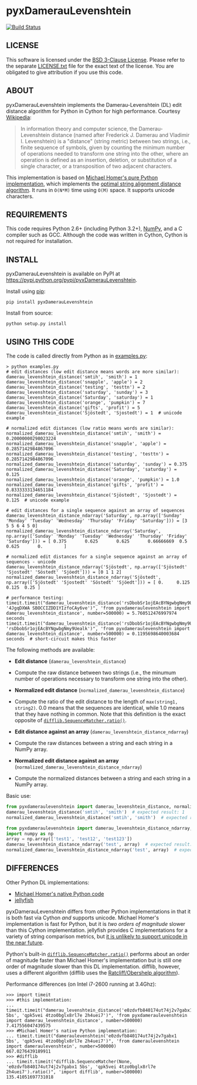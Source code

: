 # pyxDamerauLevenshtein

[![Build Status](https://travis-ci.org/gfairchild/pyxDamerauLevenshtein.svg?branch=master)](https://travis-ci.org/gfairchild/pyxDamerauLevenshtein)

## LICENSE
This software is licensed under the [BSD 3-Clause License](http://opensource.org/licenses/BSD-3-Clause). Please refer to the separate [LICENSE.txt](LICENSE.txt) file for the exact text of the license. You are obligated to give attribution if you use this code.

## ABOUT
pyxDamerauLevenshtein implements the Damerau-Levenshtein (DL) edit distance algorithm for Python in Cython for high performance. Courtesy [Wikipedia](http://en.wikipedia.org/wiki/Damerau%E2%80%93Levenshtein_distance):

> In information theory and computer science, the Damerau-Levenshtein distance (named after Frederick J. Damerau and Vladimir I. Levenshtein) is a "distance" (string metric) between two strings, i.e., finite sequence of symbols, given by counting the minimum number of operations needed to transform one string into the other, where an operation is defined as an insertion, deletion, or substitution of a single character, or a transposition of two adjacent characters.

This implementation is based on [Michael Homer's pure Python implementation](http://mwh.geek.nz/2009/04/26/python-damerau-levenshtein-distance/), which implements the [optimal string alignment distance algorithm](https://en.wikipedia.org/wiki/Damerau%E2%80%93Levenshtein_distance#Optimal_string_alignment_distance). It runs in `O(N*M)` time using `O(M)` space. It supports unicode characters.

## REQUIREMENTS
This code requires Python 2.6+ (including Python 3.2+), [NumPy](http://www.numpy.org/), and a C compiler such as GCC. Although the code was written in Cython, Cython is not required for installation.

## INSTALL
pyxDamerauLevenshtein is available on PyPI at https://pypi.python.org/pypi/pyxDamerauLevenshtein.

Install using [pip](http://www.pip-installer.org/):

    pip install pyxDamerauLevenshtein

Install from source:

    python setup.py install

## USING THIS CODE
The code is called directly from Python as in [examples.py](examples/examples.py):
    
    > python examples.py
    # edit distances (low edit distance means words are more similar):
    damerau_levenshtein_distance('smtih', 'smith') = 1
    damerau_levenshtein_distance('snapple', 'apple') = 2
    damerau_levenshtein_distance('testing', 'testtn') = 2
    damerau_levenshtein_distance('saturday', 'sunday') = 3
    damerau_levenshtein_distance('Saturday', 'saturday') = 1
    damerau_levenshtein_distance('orange', 'pumpkin') = 7
    damerau_levenshtein_distance('gifts', 'profit') = 5
    damerau_levenshtein_distance('Sjöstedt', 'Sjostedt') = 1  # unicode example

    # normalized edit distances (low ratio means words are similar):
    normalized_damerau_levenshtein_distance('smtih', 'smith') = 0.20000000298023224
    normalized_damerau_levenshtein_distance('snapple', 'apple') = 0.2857142984867096
    normalized_damerau_levenshtein_distance('testing', 'testtn') = 0.2857142984867096
    normalized_damerau_levenshtein_distance('saturday', 'sunday') = 0.375
    normalized_damerau_levenshtein_distance('Saturday', 'saturday') = 0.125
    normalized_damerau_levenshtein_distance('orange', 'pumpkin') = 1.0
    normalized_damerau_levenshtein_distance('gifts', 'profit') = 0.8333333134651184
    normalized_damerau_levenshtein_distance('Sjöstedt', 'Sjostedt') = 0.125  # unicode example

    # edit distances for a single sequence against an array of sequences
    damerau_levenshtein_distance_ndarray('Saturday', np.array(['Sunday' 'Monday' 'Tuesday' 'Wednesday' 'Thursday' 'Friday' 'Saturday'])) = [3 5 5 6 4 5 0]
    normalized_damerau_levenshtein_distance_ndarray('Saturday', np.array(['Sunday' 'Monday' 'Tuesday' 'Wednesday' 'Thursday' 'Friday' 'Saturday'])) = [ 0.375       0.625       0.625       0.66666669  0.5         0.625       0.        ]

    # normalized edit distances for a single sequence against an array of sequences - unicode
    damerau_levenshtein_distance_ndarray('Sjöstedt', np.array(['Sjöstedt' 'Sjostedt' 'Söstedt' 'Sjöedt'])) = [0 1 1 2]
    normalized_damerau_levenshtein_distance_ndarray('Sjöstedt', np.array(['Sjöstedt' 'Sjostedt' 'Söstedt' 'Sjöedt'])) = [ 0.     0.125  0.125  0.25 ]

    # performance testing:
    timeit.timeit("damerau_levenshtein_distance('rsDbobSr1ojEAcBYNgwbgNmy9Uealk', '4JgqDXWA SBOCCIZDD1YIzfoCAy6ve')", 'from pyxdameraulevenshtein import damerau_levenshtein_distance', number=500000) = 5.760512476997974 seconds
    timeit.timeit("damerau_levenshtein_distance('rsDbobSr1ojEAcBYNgwbgNmy9Uealk', 'rsDbobSr1ojEAcBYNgwbgNmy9Uealk')", 'from pyxdameraulevenshtein import damerau_levenshtein_distance', number=500000) = 0.1195698640003684 seconds  # short-circuit makes this faster

The following methods are available:

* **Edit distance** (`damerau_levenshtein_distance`)
 - Compute the raw distance between two strings (i.e., the minumum number of operations necessary to transform one string into the other).

* **Normalized edit distance** (`normalized_damerau_levenshtein_distance`)
 - Compute the ratio of the edit distance to the length of `max(string1, string2)`. 0.0 means that the sequences are identical, while 1.0 means that they have nothing in common. Note that this definition is the exact opposite of [`difflib.SequenceMatcher.ratio()`](http://docs.python.org/2/library/difflib.html#difflib.SequenceMatcher.ratio).

* **Edit distance against an array** (`damerau_levenshtein_distance_ndarray`)
 - Compute the raw distances between a string and each string in a NumPy array.

* **Normalized edit distance against an array** (`normalized_damerau_levenshtein_distance_ndarray`)
 - Compute the normalized distances between a string and each string in a NumPy array.

Basic use:

```python
from pyxdameraulevenshtein import damerau_levenshtein_distance, normalized_damerau_levenshtein_distance
damerau_levenshtein_distance('smtih', 'smith')  # expected result: 1
normalized_damerau_levenshtein_distance('smtih', 'smith')  # expected result: 0.2

from pyxdameraulevenshtein import damerau_levenshtein_distance_ndarray, normalized_damerau_levenshtein_distance_ndarray
import numpy as np
array = np.array(['test1', 'test12', 'test123'])
damerau_levenshtein_distance_ndarray('test', array)  # expected result: [1, 2, 3]
normalized_damerau_levenshtein_distance_ndarray('test', array)  # expected result: [0.2, 0.33333334, 0.42857143]
```

## DIFFERENCES
Other Python DL implementations:

* [Michael Homer's native Python code](http://mwh.geek.nz/2009/04/26/python-damerau-levenshtein-distance/)
* [jellyfish](https://github.com/sunlightlabs/jellyfish)

pyxDamerauLevenshtein differs from other Python implementations in that it is both fast via Cython *and* supports unicode. Michael Homer's implementation is fast for Python, but it is *two orders of magnitude* slower than this Cython implementation. jellyfish provides C implementations for a variety of string comparison metrics, but [it is unlikely to support unicode in the near future](https://github.com/sunlightlabs/jellyfish/issues/1).

Python's built-in [`difflib.SequenceMatcher.ratio()`](http://docs.python.org/2/library/difflib.html#difflib.SequenceMatcher.ratio) performs about an order of magnitude faster than Michael Homer's implementation but is still one order of magnitude slower than this DL implementation. difflib, however, uses a different algorithm (difflib uses the [Ratcliff/Obershelp algorithm](http://www.drdobbs.com/database/pattern-matching-the-gestalt-approach/184407970)).

Performance differences (on Intel i7-2600 running at 3.4Ghz):

    >>> import timeit
    >>> #this implementation:
    ... timeit.timeit("damerau_levenshtein_distance('e0zdvfb840174ut74j2v7gabx1 5bs', 'qpk5vei 4tzo0bglx8rl7e 2h4uei7')", 'from pyxdameraulevenshtein import damerau_levenshtein_distance', number=500000)
    7.417556047439575
    >>> #Michael Homer's native Python implementation:
    ... timeit.timeit("dameraulevenshtein('e0zdvfb840174ut74j2v7gabx1 5bs', 'qpk5vei 4tzo0bglx8rl7e 2h4uei7')", 'from dameraulevenshtein import dameraulevenshtein', number=500000)
    667.0276439189911
    >>> #difflib
    ... timeit.timeit("difflib.SequenceMatcher(None, 'e0zdvfb840174ut74j2v7gabx1 5bs', 'qpk5vei 4tzo0bglx8rl7e 2h4uei7').ratio()", 'import difflib', number=500000)
    135.41051697731018
